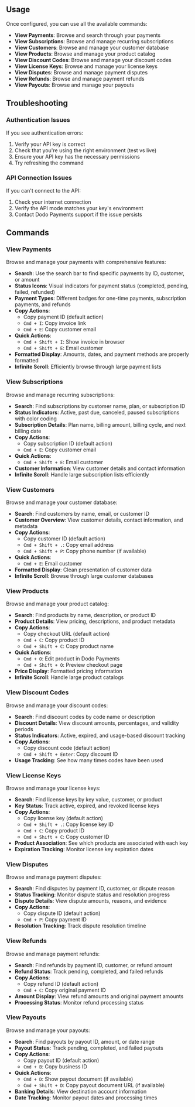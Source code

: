 ## Usage

Once configured, you can use all the available commands:

- **View Payments**: Browse and search through your payments
- **View Subscriptions**: Browse and manage recurring subscriptions
- **View Customers**: Browse and manage your customer database
- **View Products**: Browse and manage your product catalog
- **View Discount Codes**: Browse and manage your discount codes
- **View License Keys**: Browse and manage your license keys
- **View Disputes**: Browse and manage payment disputes
- **View Refunds**: Browse and manage payment refunds
- **View Payouts**: Browse and manage your payouts

## Troubleshooting

### Authentication Issues

If you see authentication errors:

1. Verify your API key is correct
2. Check that you're using the right environment (test vs live)
3. Ensure your API key has the necessary permissions
4. Try refreshing the command

### API Connection Issues

If you can't connect to the API:

1. Check your internet connection
2. Verify the API mode matches your key's environment
3. Contact Dodo Payments support if the issue persists

## Commands

### View Payments

Browse and manage your payments with comprehensive features:

- **Search**: Use the search bar to find specific payments by ID, customer, or amount
- **Status Icons**: Visual indicators for payment status (completed, pending, failed, refunded)
- **Payment Types**: Different badges for one-time payments, subscription payments, and refunds
- **Copy Actions**:
  - Copy payment ID (default action)
  - `Cmd + I`: Copy invoice link
  - `Cmd + E`: Copy customer email
- **Quick Actions**:
  - `Cmd + Shift + I`: Show invoice in browser
  - `Cmd + Shift + E`: Email customer
- **Formatted Display**: Amounts, dates, and payment methods are properly formatted
- **Infinite Scroll**: Efficiently browse through large payment lists

### View Subscriptions

Browse and manage recurring subscriptions:

- **Search**: Find subscriptions by customer name, plan, or subscription ID
- **Status Indicators**: Active, past due, canceled, paused subscriptions with color coding
- **Subscription Details**: Plan name, billing amount, billing cycle, and next billing date
- **Copy Actions**:
  - Copy subscription ID (default action)
  - `Cmd + E`: Copy customer email
- **Quick Actions**:
  - `Cmd + Shift + E`: Email customer
- **Customer Information**: View customer details and contact information
- **Infinite Scroll**: Handle large subscription lists efficiently

### View Customers

Browse and manage your customer database:

- **Search**: Find customers by name, email, or customer ID
- **Customer Overview**: View customer details, contact information, and metadata
- **Copy Actions**:
  - Copy customer ID (default action)
  - `Cmd + Shift + .`: Copy email address
  - `Cmd + Shift + P`: Copy phone number (if available)
- **Quick Actions**:
  - `Cmd + E`: Email customer
- **Formatted Display**: Clean presentation of customer data
- **Infinite Scroll**: Browse through large customer databases

### View Products

Browse and manage your product catalog:

- **Search**: Find products by name, description, or product ID
- **Product Details**: View pricing, descriptions, and product metadata
- **Copy Actions**:
  - Copy checkout URL (default action)
  - `Cmd + C`: Copy product ID
  - `Cmd + Shift + C`: Copy product name
- **Quick Actions**:
  - `Cmd + O`: Edit product in Dodo Payments
  - `Cmd + Shift + O`: Preview checkout page
- **Price Display**: Formatted pricing information
- **Infinite Scroll**: Handle large product catalogs

### View Discount Codes

Browse and manage your discount codes:

- **Search**: Find discount codes by code name or description
- **Discount Details**: View discount amounts, percentages, and validity periods
- **Status Indicators**: Active, expired, and usage-based discount tracking
- **Copy Actions**:
  - Copy discount code (default action)
  - `Cmd + Shift + Enter`: Copy discount ID
- **Usage Tracking**: See how many times codes have been used

### View License Keys

Browse and manage your license keys:

- **Search**: Find license keys by key value, customer, or product
- **Key Status**: Track active, expired, and revoked license keys
- **Copy Actions**:
  - Copy license key (default action)
  - `Cmd + Shift + .`: Copy license key ID
  - `Cmd + C`: Copy product ID
  - `Cmd + Shift + C`: Copy customer ID
- **Product Association**: See which products are associated with each key
- **Expiration Tracking**: Monitor license key expiration dates

### View Disputes

Browse and manage payment disputes:

- **Search**: Find disputes by payment ID, customer, or dispute reason
- **Status Tracking**: Monitor dispute status and resolution progress
- **Dispute Details**: View dispute amounts, reasons, and evidence
- **Copy Actions**:
  - Copy dispute ID (default action)
  - `Cmd + P`: Copy payment ID
- **Resolution Tracking**: Track dispute resolution timeline

### View Refunds

Browse and manage payment refunds:

- **Search**: Find refunds by payment ID, customer, or refund amount
- **Refund Status**: Track pending, completed, and failed refunds
- **Copy Actions**:
  - Copy refund ID (default action)
  - `Cmd + C`: Copy original payment ID
- **Amount Display**: View refund amounts and original payment amounts
- **Processing Status**: Monitor refund processing status

### View Payouts

Browse and manage your payouts:

- **Search**: Find payouts by payout ID, amount, or date range
- **Payout Status**: Track pending, completed, and failed payouts
- **Copy Actions**:
  - Copy payout ID (default action)
  - `Cmd + B`: Copy business ID
- **Quick Actions**:
  - `Cmd + D`: Show payout document (if available)
  - `Cmd + Shift + D`: Copy payout document URL (if available)
- **Banking Details**: View destination account information
- **Date Tracking**: Monitor payout dates and processing times
